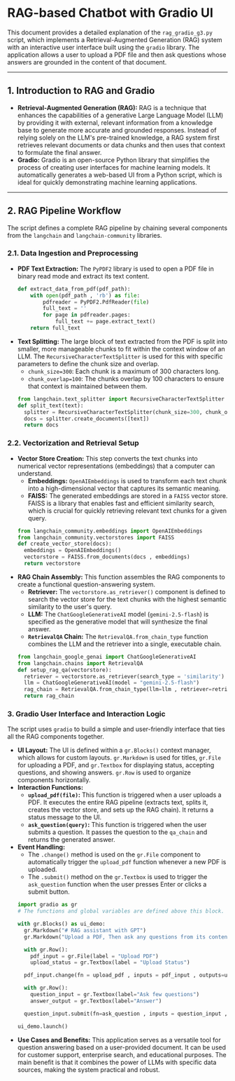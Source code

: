# RAG-based Chatbot with Gradio UI

This document provides a detailed explanation of the `rag_gradio_g3.py` script, which implements a Retrieval-Augmented Generation (RAG) system with an interactive user interface built using the `gradio` library. The application allows a user to upload a PDF file and then ask questions whose answers are grounded in the content of that document.

***

## 1. Introduction to RAG and Gradio

* **Retrieval-Augmented Generation (RAG):** RAG is a technique that enhances the capabilities of a generative Large Language Model (LLM) by providing it with external, relevant information from a knowledge base to generate more accurate and grounded responses. Instead of relying solely on the LLM's pre-trained knowledge, a RAG system first retrieves relevant documents or data chunks and then uses that context to formulate the final answer.
* **Gradio:** Gradio is an open-source Python library that simplifies the process of creating user interfaces for machine learning models. It automatically generates a web-based UI from a Python script, which is ideal for quickly demonstrating machine learning applications.

***

## 2. RAG Pipeline Workflow

The script defines a complete RAG pipeline by chaining several components from the `langchain` and `langchain-community` libraries.

### 2.1. Data Ingestion and Preprocessing

* **PDF Text Extraction:** The `PyPDF2` library is used to open a PDF file in binary read mode and extract its text content.
    ```python
    def extract_data_from_pdf(pdf_path):
        with open(pdf_path , 'rb') as file:
            pdfreader = PyPDF2.PdfReader(file)
            full_text = ''
            for page in pdfreader.pages:
                full_text += page.extract_text()
        return full_text
    ```
* **Text Splitting:** The large block of text extracted from the PDF is split into smaller, more manageable chunks to fit within the context window of an LLM. The `RecursiveCharacterTextSplitter` is used for this with specific parameters to define the chunk size and overlap.
    * `chunk_size=300`: Each chunk is a maximum of 300 characters long.
    * `chunk_overlap=100`: The chunks overlap by 100 characters to ensure that context is maintained between them.
    ```python
    from langchain.text_splitter import RecursiveCharacterTextSplitter
    def split_text(text):
      splitter = RecursiveCharacterTextSplitter(chunk_size=300, chunk_overlap=100)
      docs = splitter.create_documents([text])
      return docs
    ```

### 2.2. Vectorization and Retrieval Setup

* **Vector Store Creation:** This step converts the text chunks into numerical vector representations (embeddings) that a computer can understand.
    * **Embeddings:** `OpenAIEmbeddings` is used to transform each text chunk into a high-dimensional vector that captures its semantic meaning.
    * **FAISS:** The generated embeddings are stored in a `FAISS` vector store. FAISS is a library that enables fast and efficient similarity search, which is crucial for quickly retrieving relevant text chunks for a given query.
    ```python
    from langchain_community.embeddings import OpenAIEmbeddings
    from langchain_community.vectorstores import FAISS
    def create_vector_store(docs):
      embeddings = OpenAIEmbeddings()
      vectorstore = FAISS.from_documents(docs , embeddings)
      return vectorstore
    ```
* **RAG Chain Assembly:** This function assembles the RAG components to create a functional question-answering system.
    * **Retriever:** The `vectorstore.as_retriever()` component is defined to search the vector store for the text chunks with the highest semantic similarity to the user's query.
    * **LLM:** The `ChatGoogleGenerativeAI` model (`gemini-2.5-flash`) is specified as the generative model that will synthesize the final answer.
    * **`RetrievalQA` Chain:** The `RetrievalQA.from_chain_type` function combines the LLM and the retriever into a single, executable chain.
    ```python
    from langchain_google_genai import ChatGoogleGenerativeAI
    from langchain.chains import RetrievalQA
    def setup_rag_qa(vectorstore):
      retriever = vectorstore.as_retriever(search_type = 'similarity')
      llm = ChatGoogleGenerativeAI(model = "gemini-2.5-flash")
      rag_chain = RetrievalQA.from_chain_type(llm=llm , retriever=retriever)
      return rag_chain
    ```

### 3. Gradio User Interface and Interaction Logic

The script uses `gradio` to build a simple and user-friendly interface that ties all the RAG components together.

* **UI Layout:** The UI is defined within a `gr.Blocks()` context manager, which allows for custom layouts. `gr.Markdown` is used for titles, `gr.File` for uploading a PDF, and `gr.Textbox` for displaying status, accepting questions, and showing answers. `gr.Row` is used to organize components horizontally.
* **Interaction Functions:**
    * **`upload_pdf(file)`:** This function is triggered when a user uploads a PDF. It executes the entire RAG pipeline (extracts text, splits it, creates the vector store, and sets up the RAG chain). It returns a status message to the UI.
    * **`ask_question(query)`:** This function is triggered when the user submits a question. It passes the question to the `qa_chain` and returns the generated answer.
* **Event Handling:**
    * The `.change()` method is used on the `gr.File` component to automatically trigger the `upload_pdf` function whenever a new PDF is uploaded.
    * The `.submit()` method on the `gr.Textbox` is used to trigger the `ask_question` function when the user presses Enter or clicks a submit button.
    ```python
    import gradio as gr
    # The functions and global variables are defined above this block.

    with gr.Blocks() as ui_demo:
      gr.Markdown("# RAG assistant with GPT")
      gr.Markdown("Upload a PDF, Then ask any questions from its content.")

      with gr.Row():
        pdf_input = gr.File(label = "Upload PDF")
        upload_status = gr.Textbox(label = "Upload Status")

      pdf_input.change(fn = upload_pdf , inputs = pdf_input , outputs=upload_status)

      with gr.Row():
        question_input = gr.Textbox(label="Ask few questions")
        answer_output = gr.Textbox(label="Answer")

      question_input.submit(fn=ask_question , inputs = question_input , outputs = answer_output)

    ui_demo.launch()
    ```
* **Use Cases and Benefits:** This application serves as a versatile tool for question answering based on a user-provided document. It can be used for customer support, enterprise search, and educational purposes. The main benefit is that it combines the power of LLMs with specific data sources, making the system practical and robust.